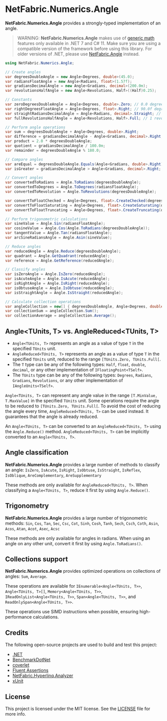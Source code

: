 ﻿# NetFabric.Numerics.Angle

**NetFabric.Numerics.Angle** provides a strongly-typed implementation of an angle. 

> WARNING: 
> **NetFabric.Numerics.Angle** makes use of [generic math](https://learn.microsoft.com/en-us/dotnet/standard/generics/math) features only available in .NET 7 and C# 11.
> Make sure you are using a compatible version of the framework before using this library.
> For older versions of .NET, please use [NetFabric.Angle](https://github.com/NetFabric/NetFabric.Angle) instead.

``` csharp
using NetFabric.Numerics.Angle;

// Create angles
var degreesDoubleAngle = new Angle<Degrees, double>(45.0);
var radiansFloatAngle = new Angle<Radians, float>(1.57f);
var gradiansDecimalAngle = new Angle<Gradians, decimal>(200.0m);
var revolutionsHalfAngle = new Angle<Revolutions, Half>((Half)0.25);

// Constants
var zeroDegreesDoubleAngle = Angle<Degrees, double>.Zero; // 0.0 degrees
var rightDegreesFloatAngle = Angle<Degrees, float>.Right; // 90.0f degrees
var straightRadiansDecimalAngle = Angle<Radians, decimal>.Straight; // π radians
var fullRevolutionsHalfAngle = Angle<Revolutions, Half>.Full; // 1 revolution

// Perform angle operations
var sum = degreesDoubleAngle + Angle<Degrees, double>.Right;
var difference = gradiansDecimalAngle - Angle<Gradians, decimal>.Right;
var product = 2.0 * degreesDoubleAngle;
var quotient = gradiansDecimalAngle / 100.0m;
var remainder = degreesDoubleAngle % 180.0;

// Compare angles
var areEqual = degreesDoubleAngle.Equals(Angle<Gradians, double>.Right);
var isGreater = gradiansDecimalAngle > Angle<Gradians, decimal>.Right;

// Convert angles
var convertedToRadians = Angle.ToRadians(degreesDoubleAngle);
var convertedToDegrees = Angle.ToDegrees(radiansFloatAngle);
var convertedToRevolution = Angle.ToRevolutions(degreesDoubleAngle);

var convertToFloatChecked = Angle<Degrees, float>.CreateChecked(degreesDoubleAngle); // throws if value is out of range
var convertToFloatSaturating = Angle<Degrees, float>.CreateSaturating(degreesDoubleAngle); // saturates if value is out of range
var convertToFloatTruncating = Angle<Degrees, float>.CreateTruncating(degreesDoubleAngle); // truncates if value is out of range

// Perform trigonometric calculations
var sineValue = Angle.Sin(radiansFloatAngle);
var cosineValue = Angle.Cos(Angle.ToRadians(degreesDoubleAngle));
var tangentValue = Angle.Tan(radiansFloatAngle);
var arcSineRadiansAngle = Angle.Asin(sineValue);

// Reduce angles
var reducedAngle = Angle.Reduce(degreesDoubleAngle);
var quadrant = Angle.GetQuadrant(reducedAngle);
var reference = Angle.GetReference(reducedAngle);

// Classify angles
var isZeroAngle = Angle.IsZero(reducedAngle);
var isAcuteAngle = Angle.IsAcute(reducedAngle);
var isRightAngle = Angle.IsRight(reducedAngle);
var isObtuseAngle = Angle.IsObtuse(reducedAngle);
var isStraightAngle = Angle.IsStraight(reducedAngle);

// Calculate collection operations
var angleCollection = new[] { degreesDoubleAngle, Angle<Degrees, double>.Right, Angle<Degrees, double>.Straight };
var collectionSum = angleCollection.Sum();
var collectionAverage = angleCollection.Average();
```

## Angle<TUnits, T> vs. AngleReduced<TUnits, T>

- `Angle<TUnits, T>` represents an angle as a value of type `T` in the specified `TUnits` unit. 
- `AngleReduced<TUnits, T>` represents an angle as a value of type `T` in the specified `TUnits` unit, reduced to the range `[TUnits.Zero, TUnits.Full[`.
- The `T` type can be any of the following types: `Half`, `float`, `double`, `decimal`, or any other implementation of `IFloatingPoint<TSelf>`.
- The `TUnits` type can be any of the following types: `Degrees`, `Radians`, `Gradians`, `Revolutions`, or any other implementation of `IAngleUnits<TSelf>`.

`Angle<TUnits, T>` can represent any angle value in the range `[T.MinValue, T.MaxValue]` in the specified `TUnits` unit. Some operations require the angle to be reduced to `[TUnits.Zero, TUnits.Full[`. 
To avoid the cost of reducing the angle every time, `AngleReduced<TUnits, T>` can be used instead. It guarantees that the angle is already reduced. 

An `Angle<TUnits, T>` can be converted to an `AngleReduced<TUnits, T>` using the `Angle.Reduce()` method.
`AngleReduced<TUnits, T>` can be implicitly converted to an `Angle<TUnits, T>`.

## Angle classification

**NetFabric.Numerics.Angle** provides a large number of methods to classify an angle: `IsZero`, `IsAcute`, `IsRight`, `IsObtuse`, `IsStraight`, `IsReflex`, `IsOblique`, `AreComplementary`, `AreSupplementary`

These methods are only available for `AngleReduced<TUnits, T>`. When classifying a `Angle<TUnits, T>`, reduce it first by using `Angle.Reduce()`.

## Trigonometry

**NetFabric.Numerics.Angle** provides a large number of trigonometric methods: `Sin`, `Cos`, `Tan`, `Sec`, `Csc`, `Cot`, `Sinh`, `Cosh`, `Tanh`, `Sech`, `Csch`, `Coth`, `Asin`, `Acos`, `Atan`, `Acot`, `Asec`, `Acsc`

These methods are only available for angles in radians. When using an angle on any other unit, convert it first by using `Angle.ToRadians()`.

## Collections support

**NetFabric.Numerics.Angle** provides optimized operations on collections of angles: `Sum`, `Average`.

These operations are available for `IEnumerable<Angle<TUnits, T>>`, `Angle<TUnits, T>[]`, `Memory<Angle<TUnits, T>>`, `IReadOnlyList<Angle<TUnits, T>>`, `Span<Angle<TUnits, T>>`, and `ReadOnlySpan<Angle<TUnits, T>>`.

These operations use SIMD instructions when possible, ensuring high-performance calculations.

## Credits

The following open-source projects are used to build and test this project:

- [.NET](https://github.com/dotnet)
- [BenchmarkDotNet](https://github.com/dotnet/BenchmarkDotNet)
- [coverlet](https://github.com/coverlet-coverage/coverlet)
- [Fluent Assertions](https://github.com/fluentassertions/fluentassertions)
- [NetFabric.Hyperlinq.Analyzer](https://github.com/NetFabric/NetFabric.Hyperlinq.Analyzer)
- [xUnit](https://github.com/xunit/xunit)

## License

This project is licensed under the MIT license. See the [LICENSE](https://github.com/NetFabric/NetFabric.Numerics/blob/main/README.md) file for more info.